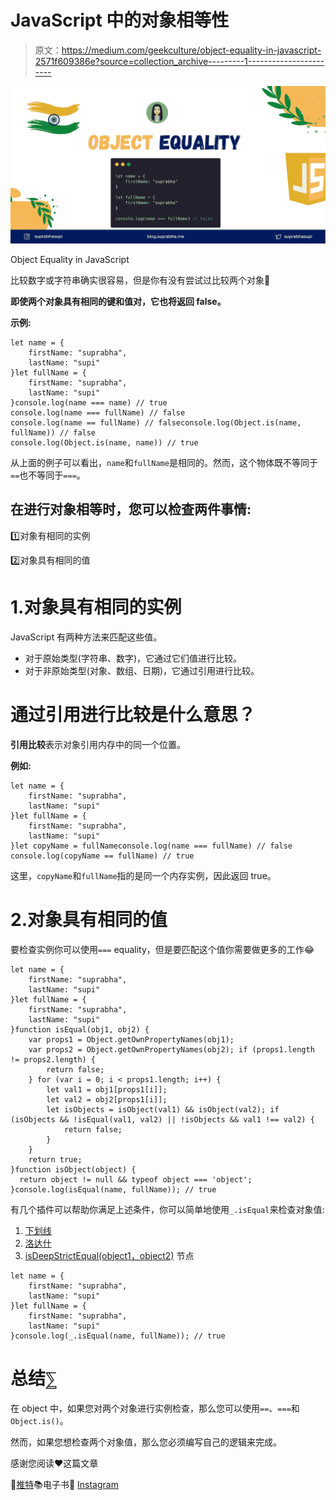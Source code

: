 # JavaScript 中的对象相等性

> 原文：<https://medium.com/geekculture/object-equality-in-javascript-2571f609386e?source=collection_archive---------1----------------------->

![](img/1eb08516433af2f6ed4f9f1c607521ec.png)

Object Equality in JavaScript

比较数字或字符串确实很容易，但是你有没有尝试过比较两个对象🤔

**即使两个对象具有相同的键和值对，它也将返回 false。**

**示例:**

```
let name = {
    firstName: "suprabha",
    lastName: "supi"
}let fullName = {
    firstName: "suprabha",
    lastName: "supi"
}console.log(name === name) // true
console.log(name === fullName) // false
console.log(name == fullName) // falseconsole.log(Object.is(name, fullName)) // false
console.log(Object.is(name, name)) // true
```

从上面的例子可以看出，`name`和`fullName`是相同的。然而，这个物体既不等同于`==`也不等同于`===`。

## 在进行对象相等时，您可以检查两件事情:

1️⃣对象有相同的实例

2️⃣对象具有相同的值

# 1️.对象具有相同的实例

JavaScript 有两种方法来匹配这些值。

*   对于原始类型(字符串、数字)，它通过它们值进行比较。
*   对于非原始类型(对象、数组、日期)，它通过引用进行比较。

# 通过引用进行比较是什么意思？

**引用比较**表示对象引用内存中的同一个位置。

**例如:**

```
let name = {
    firstName: "suprabha",
    lastName: "supi"
}let fullName = {
    firstName: "suprabha",
    lastName: "supi"
}let copyName = fullNameconsole.log(name === fullName) // false
console.log(copyName == fullName) // true
```

这里，`copyName`和`fullName`指的是同一个内存实例，因此返回 true。

# 2️.对象具有相同的值

要检查实例你可以使用`===` equality，但是要匹配这个值你需要做更多的工作😂

```
let name = {
    firstName: "suprabha",
    lastName: "supi"
}let fullName = {
    firstName: "suprabha",
    lastName: "supi"
}function isEqual(obj1, obj2) {
    var props1 = Object.getOwnPropertyNames(obj1);
    var props2 = Object.getOwnPropertyNames(obj2); if (props1.length != props2.length) {
        return false;
    } for (var i = 0; i < props1.length; i++) {
        let val1 = obj1[props1[i]];
        let val2 = obj2[props1[i]];
        let isObjects = isObject(val1) && isObject(val2); if (isObjects && !isEqual(val1, val2) || !isObjects && val1 !== val2) {
            return false;
        }
    }
    return true;
}function isObject(object) {
  return object != null && typeof object === 'object';
}console.log(isEqual(name, fullName)); // true
```

有几个插件可以帮助你满足上述条件，你可以简单地使用`_.isEqual`来检查对象值:

1.  [下划线](http://underscorejs.org/#isEqual)
2.  [洛达什](https://lodash.com/docs#isEqual)
3.  [isDeepStrictEqual(object1，object2)](https://nodejs.org/api/util.html#util_util_isdeepstrictequal_val1_val2) 节点

```
let name = {
    firstName: "suprabha",
    lastName: "supi"
}let fullName = {
    firstName: "suprabha",
    lastName: "supi"
}console.log(_.isEqual(name, fullName)); // true
```

# 总结⅀

在 object 中，如果您对两个对象进行实例检查，那么您可以使用`==`、`===`和`Object.is()`。

然而，如果您想检查两个对象值，那么您必须编写自己的逻辑来完成。

感谢您阅读❤️这篇文章

🌟[推特](https://twitter.com/suprabhasupi)📚电子书🌟 [Instagram](https://www.instagram.com/suprabhasupi/)